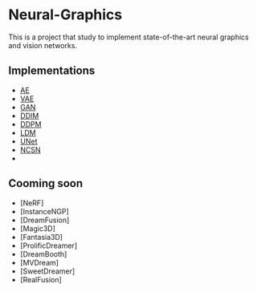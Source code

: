 # Neural-Graphics
This is a project that study to implement state-of-the-art neural graphics and vision networks.  

## Implementations
- [AE](https://arxiv.org/abs/2003.05991)
- [VAE](https://arxiv.org/abs/1312.6114)
- [GAN](https://arxiv.org/abs/1406.2661)
- [DDIM](https://arxiv.org/abs/2010.02502)
- [DDPM](https://arxiv.org/abs/2006.11239)
- [LDM](https://arxiv.org/abs/2112.10752)
- [UNet](https://arxiv.org/abs/1505.04597)
- [NCSN](https://arxiv.org/abs/2011.13456)
- 

## Cooming soon  
- [NeRF]
- [InstanceNGP]
- [DreamFusion]
- [Magic3D]
- [Fantasia3D]
- [ProlificDreamer]
- [DreamBooth]
- [MVDream]
- [SweetDreamer]
- [RealFusion]
